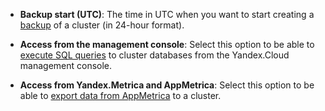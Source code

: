 - **Backup start (UTC)**: The time in UTC when you want to start creating a [backup](../../managed-clickhouse/operations/cluster-backups.md) of a cluster (in 24-hour format).

- **Access from the management console**: Select this option to be able to [execute SQL queries](../../managed-clickhouse/operations/web-sql-query.md) to cluster databases from the Yandex.Cloud management console.

- **Access from Yandex.Metrica and AppMetrica**: Select this option to be able to [export data from AppMetrica](https://appmetrica.yandex.com/docs/cloud/index.html) to a cluster.

